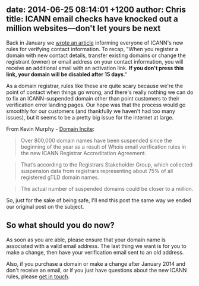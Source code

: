 date: 2014-06-25 08:14:01 +1200
author: Chris
title: ICANN email checks have knocked out a million websites—don't let yours be next
----

<!-- excerpt -->

Back in January we [wrote an article](https://iwantmyname.com/blog/2014/01/icanns-new-rules-for-domain-registrants-require-you-to-verify-your-contact-details.html) informing everyone of ICANN's new rules for verifying contact information. To recap, "When you register a domain with new contact details, transfer existing domains or change the registrant (owner) or email address on your contact information, you will receive an additional email with an activation link. **If you don't press this link, your domain will be disabled after 15 days**."

As a domain registrar, rules like these are quite scary because we're the point of contact when things go wrong, and there's really nothing we can do to fix an ICANN-suspended domain other than point customers to their verification error landing pages. Our hope was that the process would go smoothly for our customers (and thankfully we haven't had too many issues), but it seems to be a pretty big issue for the internet at large. 

<!-- /excerpt -->

From Kevin Murphy - [Domain Incite](http://domainincite.com/16963-a-million-domains-taken-down-by-email-checks?utm_source=feedburner&utm_medium=feed&utm_campaign=Feed%3A+DomainIncite+%28DomainIncite.com%29):

>Over 800,000 domain names have been suspended since the beginning of the year as a result of Whois email verification rules in the new ICANN Registrar Accreditation Agreement.

>That’s according to the Registrars Stakeholder Group, which collected suspension data from registrars representing about 75% of all registered gTLD domain names.

>The actual number of suspended domains could be closer to a million.

So, just for the sake of being safe, I'll end this post the same way we ended our original post on the subject. 

## So what should you do now?

As soon as you are able, please ensure that your domain name is associated with a valid email address. The last thing we want is for you to make a change, then have your verification email sent to an old address.

Also, if you purchase a domain or make a change after January 2014 and don't receive an email, or if you just have questions about the new ICANN rules, please [get in touch](https://iwantmyname.com/support).